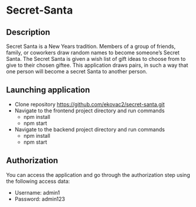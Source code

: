 Secret-Santa
==

## Description

Secret Santa is a New Years tradition. Members of a group of friends, family, or coworkers draw random names to become someone’s Secret Santa. The Secret Santa is given a wish list of gift ideas to choose from to give to their chosen giftee. 
This application draws pairs, in such a way that one person will become a secret Santa to another person.

## Launching application 

* Clone repository https://github.com/ekovac2/secret-santa.git
* Navigate to the frontend project directory and run commands
   * npm install
   * npm start
* Navigate to the backend project directory and run commands
   * npm install
   * npm start
   
## Authorization
You can access the application and go through the authorization step using the following access data:
* Username: admin1
* Password: admin123

